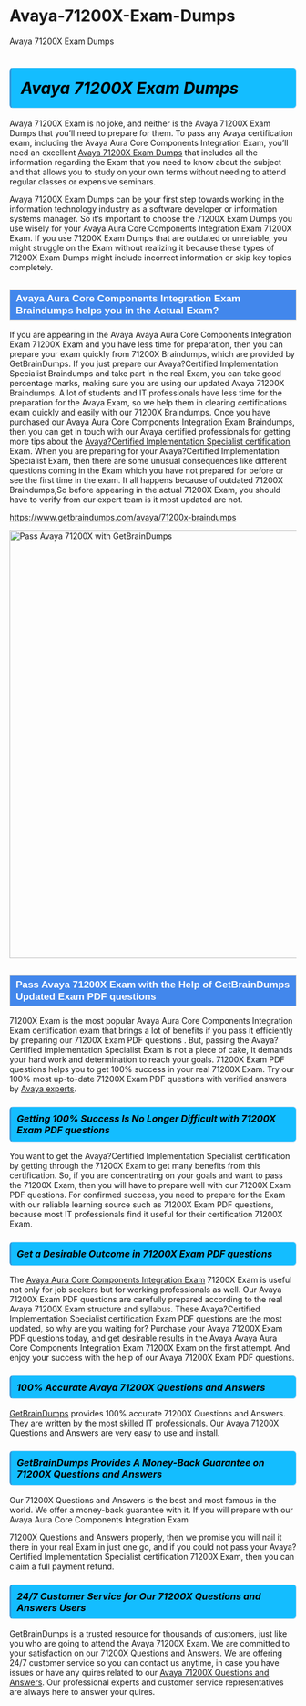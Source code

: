 # Avaya-71200X-Exam-Dumps
Avaya 71200X Exam Dumps
<h1><strong><span style="display: block; color: #000000; background: #14BDFF; border: 0.5px solid #AED6F1; border-left: 3px solid #3498DB; padding: .6em; border-radius: 6px;">                     <em>Avaya 71200X <span class="exam_variation">Exam Dumps</span> </em>                </span></strong>            </h1>                        <p>Avaya 71200X Exam is no joke, and neither is the Avaya 71200X <span class="exam_variation">Exam Dumps</span> that you’ll need to prepare for them. To pass any Avaya certification exam,             including the Avaya Aura Core Components Integration Exam, you’ll need an excellent <a href="https://www.getbraindumps.com/avaya/71200x-braindumps">Avaya 71200X <span class="exam_variation">Exam Dumps</span></a> that includes             all the information regarding the Exam that you need to know about the subject and that allows you to study on your own terms             without needing to attend regular classes or expensive seminars.</p>                        <p>Avaya 71200X <span class="exam_variation">Exam Dumps</span> can be your first step towards working in the information technology industry as a software developer or             information systems manager. So it’s important to choose the 71200X <span class="exam_variation">Exam Dumps</span> you use wisely for your             Avaya Aura Core Components Integration Exam 71200X Exam. If you use 71200X <span class="exam_variation">Exam Dumps</span>             that are outdated or unreliable, you might struggle on the Exam without realizing it because these types of 71200X <span class="exam_variation">Exam Dumps</span>             might include incorrect information or skip key topics completely.</p>                        <h2 style="background: #4287ec; border: 1px solid #cccccc; padding: 5px 10px;">                <span style="color: #ffffff;">                    <span style="font-size: 11pt;">                        <span style="line-height: normal;">                            <span style="font-family: Calibri,sans-serif;">                                <strong>                                    <span style="font-size: 13.0pt;">Avaya Aura Core Components Integration Exam <span class="exam_variation2">Braindumps</span> helps you in the Actual Exam?</span>                                </strong>                            </span>                        </span>                    </span>                </span>            </h2>                        <p>If you are appearing in the Avaya Avaya Aura Core Components Integration Exam 71200X Exam and             you have less time for preparation, then you can prepare your exam quickly from 71200X <span class="exam_variation2">Braindumps</span>, which are provided by GetBrainDumps.             If you just prepare our Avaya?Certified Implementation Specialist <span class="exam_variation2">Braindumps</span> and take part in the real Exam, you can take good percentage marks, making sure you are             using our updated Avaya 71200X <span class="exam_variation2">Braindumps</span>. A lot of students and IT professionals have less time for the preparation for the Avaya Exam,             so we help them in clearing certifications exam quickly and easily with our 71200X <span class="exam_variation2">Braindumps</span>. Once you have purchased our             Avaya Aura Core Components Integration Exam <span class="exam_variation2">Braindumps</span>, then you can get in touch with our             Avaya certified professionals for getting more tips about the <a href="https://www.getbraindumps.com/avaya/acis-braindumps.html">Avaya?Certified Implementation Specialist certification</a> Exam. When you are preparing for your              Avaya?Certified Implementation Specialist Exam, then there are some unusual consequences like different questions coming in the Exam which you have not prepared            for before or see the first time in the exam. It all happens because of outdated 71200X <span class="exam_variation2">Braindumps</span>,So before appearing in the actual             71200X Exam, you should have to verify from our expert team is it most updated are not.</p>                        <p><a href="https://www.getbraindumps.com/avaya/71200x-braindumps">https://www.getbraindumps.com/avaya/71200x-braindumps</a></p>                        <p><a href="https://www.getbraindumps.com/"><img src="https://www.getbraindumps.com/images/get-updated-exam-questions-with-discount-getbraindumps.jpg" class="postImage" alt="Pass Avaya 71200X with GetBrainDumps" width="750"></a></p>                            <h2 style="background: #4287ec; border: 1px solid #cccccc; padding: 5px 10px;">                <span style="color: #ffffff;">                    <span style="font-size: 11pt;">                        <span style="line-height: normal;">                            <span style="font-family: Calibri,sans-serif;">                                <strong>                                    <span style="font-size: 13.0pt;">Pass Avaya 71200X Exam with the Help of GetBrainDumps Updated <span class="exam_variation3">Exam PDF questions</span></span>                                </strong>                            </span>                        </span>                    </span>                </span>            </h2>                        <p>71200X Exam is the most popular Avaya Aura Core Components Integration Exam certification exam that brings a             lot of benefits if you pass it efficiently by preparing our 71200X <span class="exam_variation3">Exam PDF questions</span> . But, passing the Avaya?Certified Implementation Specialist Exam is not a piece of cake,             It demands your hard work and determination to reach your goals. 71200X <span class="exam_variation3">Exam PDF questions</span> helps you to get 100% success in your real 71200X Exam.             Try our 100% most up-to-date 71200X <span class="exam_variation3">Exam PDF questions</span> with verified answers by <a href="https://www.getbraindumps.com/avaya-braindumps.html">Avaya experts</a>.</p>                        <h3>                <strong>                    <span style="display: block; color: #000000; background: #14BDFF; border: 0.5px solid #AED6F1; border-left: 3px solid #3498DB; padding: .6em; border-radius: 6px;">                        <em>Getting 100% Success Is No Longer Difficult with 71200X <span class="exam_variation3">Exam PDF questions</span></em>                    </span>                </strong>            </h3>                        <p>You want to get the Avaya?Certified Implementation Specialist certification by getting through the 71200X Exam to get many benefits from this certification.             So, if you are concentrating on your goals and want to pass the 71200X Exam, then you will have to prepare well with our 71200X <span class="exam_variation3">Exam PDF questions</span>.             For confirmed success, you need to prepare for the Exam with our reliable learning source such as 71200X <span class="exam_variation3">Exam PDF questions</span>, because most             IT professionals find it useful for their certification 71200X Exam.</p>                        <h3>                <strong>                    <span style="display: block; color: #000000; background: #14BDFF; border: 0.5px solid #AED6F1; border-left: 3px solid #3498DB; padding: .6em; border-radius: 6px;">                        <em>Get a Desirable Outcome in 71200X <span class="exam_variation3">Exam PDF questions</span></em>                    </span>                </strong>            </h3>                        <p>The <a href="https://www.getbraindumps.com/avaya/71200x-braindumps">Avaya Aura Core Components Integration Exam</a> 71200X Exam is useful not only for job seekers but             for working professionals as well. Our Avaya 71200X <span class="exam_variation3">Exam PDF questions</span> are carefully prepared according to the real Avaya 71200X Exam structure and syllabus.             These Avaya?Certified Implementation Specialist certification <span class="exam_variation3">Exam PDF questions</span> are the most updated, so why are you waiting for? Purchase your Avaya 71200X <span class="exam_variation3">Exam PDF questions</span> today,             and get desirable results in the Avaya Avaya Aura Core Components Integration Exam 71200X Exam on the first attempt.             And enjoy your success with the help of our Avaya 71200X <span class="exam_variation3">Exam PDF questions</span>.</p>                        <h3>                <strong>                    <span style="display: block; color: #000000; background: #14BDFF; border: 0.5px solid #AED6F1; border-left: 3px solid #3498DB; padding: .6em; border-radius: 6px;">                        <em>100% Accurate Avaya 71200X <span class="exam_variation4">Questions and Answers</span></em>                    </span>                </strong>            </h3>                        <p><a href="https://www.getbraindumps.com/">GetBrainDumps</a> provides 100% accurate 71200X <span class="exam_variation4">Questions and Answers</span>. They are written by the most skilled IT professionals.             Our Avaya 71200X <span class="exam_variation4">Questions and Answers</span> are very easy to use and install.</p>                        <h3>                <strong>                    <span style="display: block; color: #000000; background: #14BDFF; border: 0.5px solid #AED6F1; border-left: 3px solid #3498DB; padding: .6em; border-radius: 6px;">                        <em>GetBrainDumps Provides A Money-Back Guarantee on  71200X <span class="exam_variation4">Questions and Answers</span></em>                    </span>                </strong>            </h3>                        <p>Our 71200X <span class="exam_variation4">Questions and Answers</span> is the best and most famous in the world. We offer a money-back guarantee with it.             If you will prepare with our Avaya Aura Core Components Integration Exam</p>            <p>71200X <span class="exam_variation4">Questions and Answers</span> properly, then we promise you will nail it there in your real Exam in just one go, and             if you could not pass your Avaya?Certified Implementation Specialist certification 71200X Exam, then you can claim a full payment refund.</p>                        <h3>                <strong>                    <span style="display: block; color: #000000; background: #14BDFF; border: 0.5px solid #AED6F1; border-left: 3px solid #3498DB; padding: .6em; border-radius: 6px;">                        <em>24/7 Customer Service for Our 71200X <span class="exam_variation4">Questions and Answers</span> Users</em>                    </span>                </strong>            </h3>                        <p>GetBrainDumps is a trusted resource for thousands of customers, just like you who are going to attend the Avaya 71200X Exam.             We are committed to your satisfaction on our 71200X <span class="exam_variation4">Questions and Answers</span>. We are offering 24/7 customer service so you can contact us anytime,             in case you have issues or have any quires related to our <a href="https://www.getbraindumps.com/avaya/71200x-braindumps">Avaya 71200X <span class="exam_variation4">Questions and Answers</span></a>. Our professional experts and customer service             representatives are always here to answer your quires.</p>                    
